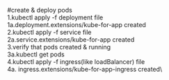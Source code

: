 #create & deploy pods \
1.kubectl apply -f deployment file\
  1a.deployment.extensions/kube-for-app created \
2.kubectl apply -f service file \
  2a.service.extensions/kube-for-app created\
3.verify that pods created & running \
  3a.kubectl get pods \
4.kubectl apply -f ingress(like loadBalancer) file \
  4a. ingress.extensions/kube-for-app-ingress created\